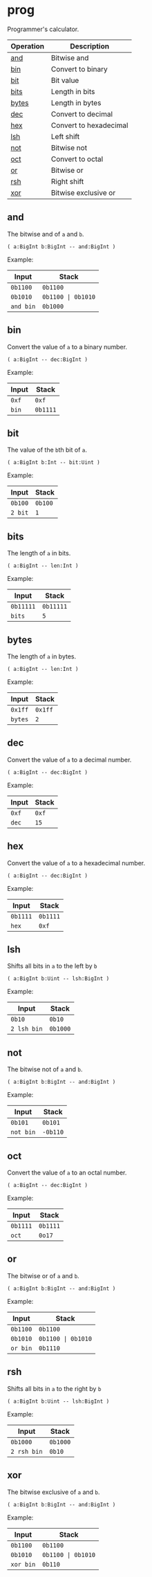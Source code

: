 # prog

Programmer's calculator.

<!-- index -->

| Operation               | Description
|-------------------------|-----------------------
| [and](#and)             | Bitwise and
| [bin](#bin)             | Convert to binary
| [bit](#bit)             | Bit value
| [bits](#bits)           | Length in bits
| [bytes](#bytes)         | Length in bytes
| [dec](#dec)             | Convert to decimal
| [hex](#hex)             | Convert to hexadecimal
| [lsh](#lsh)             | Left shift
| [not](#not)             | Bitwise not
| [oct](#oct)             | Convert to octal
| [or](#or)               | Bitwise or
| [rsh](#rsh)             | Right shift
| [xor](#xor)             | Bitwise exclusive or


## and

The bitwise and of `a` and `b`.

    ( a:BigInt b:BigInt -- and:BigInt )

Example:

<!-- test: and -->

| Input       | Stack
|-------------|-------------|
| `0b1100`    | `0b1100`
| `0b1010`    | `0b1100 \| 0b1010`
| `and bin`   | `0b1000`

## bin

Convert the value of `a` to a binary number.

    ( a:BigInt -- dec:BigInt )

Example:

<!-- test: bin -->

| Input       | Stack
|-------------|-------------|
| `0xf`       | `0xf`
| `bin`       | `0b1111`


## bit

The value of the `b`th bit of `a`.

    ( a:BigInt b:Int -- bit:Uint )

Example:

<!-- test: bit -->

| Input       | Stack
|-------------|-------------|
| `0b100`     | `0b100`
| `2 bit`     | `1`


## bits

The length of `a` in bits.

    ( a:BigInt -- len:Int )

Example:

<!-- test: bits -->

| Input       | Stack
|-------------|-------------|
| `0b11111`   | `0b11111`
| `bits`      | `5`


## bytes

The length of `a` in bytes.

    ( a:BigInt -- len:Int )

Example:

<!-- test: bytes -->

| Input       | Stack
|-------------|-------------|
| `0x1ff`     | `0x1ff`
| `bytes`     | `2`


## dec

Convert the value of `a` to a decimal number.

    ( a:BigInt -- dec:BigInt )

Example:

<!-- test: dec -->

| Input       | Stack
|-------------|-------------|
| `0xf`       | `0xf`
| `dec`       | `15`


## hex

Convert the value of `a` to a hexadecimal number.

    ( a:BigInt -- dec:BigInt )

Example:

<!-- test: hex -->

| Input       | Stack
|-------------|-------------|
| `0b1111`    | `0b1111`
| `hex`       | `0xf`

## lsh

Shifts all bits in `a` to the left by `b`

    ( a:BigInt b:Uint -- lsh:BigInt )

Example:

<!-- test: lsh -->

| Input       | Stack
|-------------|-------------|
| `0b10`      | `0b10`
| `2 lsh bin` | `0b1000`


## not

The bitwise not of `a` and `b`.

    ( a:BigInt b:BigInt -- and:BigInt )

Example:

<!-- test: not -->

| Input       | Stack
|-------------|-------------|
| `0b101`     | `0b101`
| `not bin`   | `-0b110`


## oct

Convert the value of `a` to an octal number.

    ( a:BigInt -- dec:BigInt )

Example:

<!-- test: oct -->

| Input       | Stack
|-------------|-------------|
| `0b1111`    | `0b1111`
| `oct`       | `0o17`


## or

The bitwise or of `a` and `b`.

    ( a:BigInt b:BigInt -- and:BigInt )

Example:

<!-- test: or -->

| Input       | Stack
|-------------|-------------|
| `0b1100`    | `0b1100`
| `0b1010`    | `0b1100 \| 0b1010`
| `or bin`    | `0b1110`


## rsh

Shifts all bits in `a` to the right by `b`

    ( a:BigInt b:Uint -- lsh:BigInt )

Example:

<!-- test: rsh -->

| Input       | Stack
|-------------|-------------|
| `0b1000`    | `0b1000`
| `2 rsh bin` | `0b10`


## xor

The bitwise exclusive of `a` and `b`.

    ( a:BigInt b:BigInt -- and:BigInt )

Example:

<!-- test: xor -->

| Input       | Stack
|-------------|-------------|
| `0b1100`    | `0b1100`
| `0b1010`    | `0b1100 \| 0b1010`
| `xor bin`   | `0b110`
